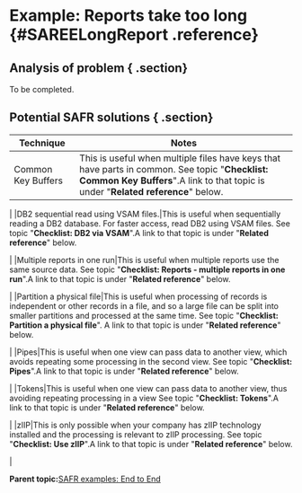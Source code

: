 # Example: Reports take too long {#SAREELongReport .reference}

## Analysis of problem { .section}

To be completed.

## Potential SAFR solutions { .section}

|Technique|Notes|
|---------|-----|
|Common Key Buffers|This is useful when multiple files have keys that have parts in common. See topic "**Checklist: Common Key Buffers**".A link to that topic is under "**Related reference**" below.

|
|DB2 sequential read using VSAM files.|This is useful when sequentially reading a DB2 database. For faster access, read DB2 using VSAM files. See topic "**Checklist: DB2 via VSAM**".A link to that topic is under "**Related reference**" below.

|
|Multiple reports in one run|This is useful when multiple reports use the same source data. See topic "**Checklist: Reports - multiple reports in one run**".A link to that topic is under "**Related reference**" below.

|
|Partition a physical file|This is useful when processing of records is independent or other records in a file, and so a large file can be split into smaller partitions and processed at the same time. See topic "**Checklist: Partition a physical file**". A link to that topic is under "**Related reference**" below.

|
|Pipes|This is useful when one view can pass data to another view, which avoids repeating some processing in the second view. See topic "**Checklist: Pipes**".A link to that topic is under "**Related reference**" below.

|
|Tokens|This is useful when one view can pass data to another view, thus avoiding repeating processing in a view See topic "**Checklist: Tokens**".A link to that topic is under "**Related reference**" below.

|
|zIIP|This is only possible when your company has zIIP technology installed and the processing is relevant to zIIP processing. See topic "**Checklist: Use zIIP**".A link to that topic is under "**Related reference**" below.

|

**Parent topic:**[SAFR examples: End to End](../html/AAR440EndtoEnd.md)

